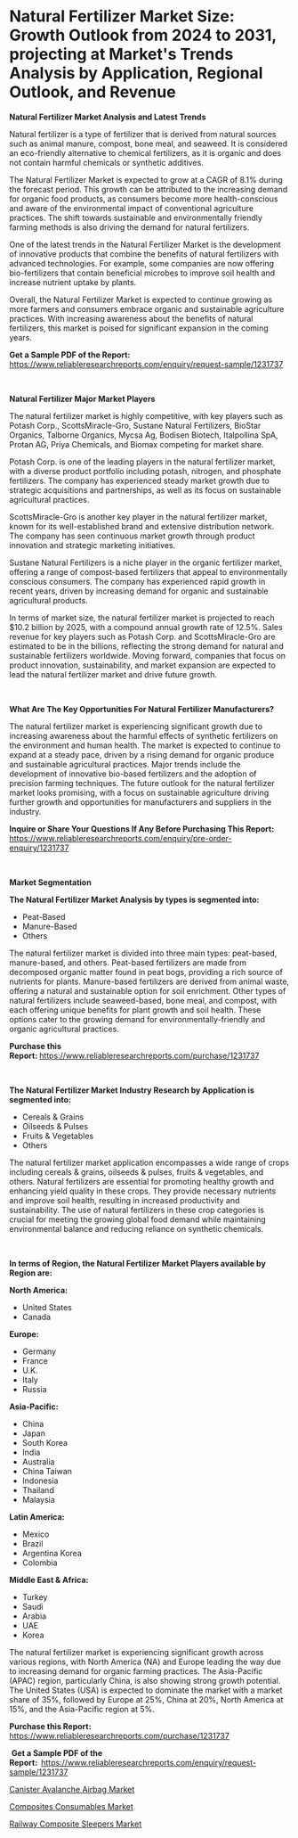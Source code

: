 <p><h1>Natural Fertilizer Market Size: Growth Outlook from 2024 to 2031, projecting at Market's Trends Analysis by Application, Regional Outlook, and Revenue</h1></p><p><strong>Natural Fertilizer Market Analysis and Latest Trends</strong></p>
<p><p>Natural fertilizer is a type of fertilizer that is derived from natural sources such as animal manure, compost, bone meal, and seaweed. It is considered an eco-friendly alternative to chemical fertilizers, as it is organic and does not contain harmful chemicals or synthetic additives.</p><p>The Natural Fertilizer Market is expected to grow at a CAGR of 8.1% during the forecast period. This growth can be attributed to the increasing demand for organic food products, as consumers become more health-conscious and aware of the environmental impact of conventional agriculture practices. The shift towards sustainable and environmentally friendly farming methods is also driving the demand for natural fertilizers.</p><p>One of the latest trends in the Natural Fertilizer Market is the development of innovative products that combine the benefits of natural fertilizers with advanced technologies. For example, some companies are now offering bio-fertilizers that contain beneficial microbes to improve soil health and increase nutrient uptake by plants.</p><p>Overall, the Natural Fertilizer Market is expected to continue growing as more farmers and consumers embrace organic and sustainable agriculture practices. With increasing awareness about the benefits of natural fertilizers, this market is poised for significant expansion in the coming years.</p></p>
<p><strong>Get a Sample PDF of the Report:&nbsp;</strong> <a href="https://www.reliableresearchreports.com/enquiry/request-sample/1231737">https://www.reliableresearchreports.com/enquiry/request-sample/1231737</a></p>
<p>&nbsp;</p>
<p><strong>Natural Fertilizer Major Market Players</strong></p>
<p><p>The natural fertilizer market is highly competitive, with key players such as Potash Corp., ScottsMiracle-Gro, Sustane Natural Fertilizers, BioStar Organics, Talborne Organics, Mycsa Ag, Bodisen Biotech, Italpollina SpA, Protan AG, Priya Chemicals, and Biomax competing for market share. </p><p>Potash Corp. is one of the leading players in the natural fertilizer market, with a diverse product portfolio including potash, nitrogen, and phosphate fertilizers. The company has experienced steady market growth due to strategic acquisitions and partnerships, as well as its focus on sustainable agricultural practices.</p><p>ScottsMiracle-Gro is another key player in the natural fertilizer market, known for its well-established brand and extensive distribution network. The company has seen continuous market growth through product innovation and strategic marketing initiatives.</p><p>Sustane Natural Fertilizers is a niche player in the organic fertilizer market, offering a range of compost-based fertilizers that appeal to environmentally conscious consumers. The company has experienced rapid growth in recent years, driven by increasing demand for organic and sustainable agricultural products.</p><p>In terms of market size, the natural fertilizer market is projected to reach $10.2 billion by 2025, with a compound annual growth rate of 12.5%. Sales revenue for key players such as Potash Corp. and ScottsMiracle-Gro are estimated to be in the billions, reflecting the strong demand for natural and sustainable fertilizers worldwide. Moving forward, companies that focus on product innovation, sustainability, and market expansion are expected to lead the natural fertilizer market and drive future growth.</p></p>
<p>&nbsp;</p>
<p><strong>What Are The Key Opportunities For Natural Fertilizer Manufacturers?</strong></p>
<p><p>The natural fertilizer market is experiencing significant growth due to increasing awareness about the harmful effects of synthetic fertilizers on the environment and human health. The market is expected to continue to expand at a steady pace, driven by a rising demand for organic produce and sustainable agricultural practices. Major trends include the development of innovative bio-based fertilizers and the adoption of precision farming techniques. The future outlook for the natural fertilizer market looks promising, with a focus on sustainable agriculture driving further growth and opportunities for manufacturers and suppliers in the industry.</p></p>
<p><strong>Inquire or Share Your Questions If Any Before Purchasing This Report:</strong> <a href="https://www.reliableresearchreports.com/enquiry/pre-order-enquiry/1231737">https://www.reliableresearchreports.com/enquiry/pre-order-enquiry/1231737</a></p>
<p>&nbsp;</p>
<p><strong>Market Segmentation</strong></p>
<p><strong>The Natural Fertilizer Market Analysis by types is segmented into:</strong></p>
<p><ul><li>Peat-Based</li><li>Manure-Based</li><li>Others</li></ul></p>
<p><p>The natural fertilizer market is divided into three main types: peat-based, manure-based, and others. Peat-based fertilizers are made from decomposed organic matter found in peat bogs, providing a rich source of nutrients for plants. Manure-based fertilizers are derived from animal waste, offering a natural and sustainable option for soil enrichment. Other types of natural fertilizers include seaweed-based, bone meal, and compost, with each offering unique benefits for plant growth and soil health. These options cater to the growing demand for environmentally-friendly and organic agricultural practices.</p></p>
<p><strong>Purchase this Report:&nbsp;</strong><a href="https://www.reliableresearchreports.com/purchase/1231737">https://www.reliableresearchreports.com/purchase/1231737</a></p>
<p>&nbsp;</p>
<p><strong>The Natural Fertilizer Market Industry Research by Application is segmented into:</strong></p>
<p><ul><li>Cereals & Grains</li><li>Oilseeds & Pulses</li><li>Fruits & Vegetables</li><li>Others</li></ul></p>
<p><p>The natural fertilizer market application encompasses a wide range of crops including cereals & grains, oilseeds & pulses, fruits & vegetables, and others. Natural fertilizers are essential for promoting healthy growth and enhancing yield quality in these crops. They provide necessary nutrients and improve soil health, resulting in increased productivity and sustainability. The use of natural fertilizers in these crop categories is crucial for meeting the growing global food demand while maintaining environmental balance and reducing reliance on synthetic chemicals.</p></p>
<p>&nbsp;</p>
<p><strong>In terms of Region, the Natural Fertilizer Market Players available by Region are:</strong></p>
<p>
    <p> <strong> North America: </strong>
        <ul>
            <li>United States</li>
            <li>Canada</li>
        </ul>
        </p> 
    <p> <strong> Europe: </strong>
        <ul>
            <li>Germany</li>
            <li>France</li>
            <li>U.K.</li>
            <li>Italy</li>
            <li>Russia</li>
        </ul>
        </p> 
    <p> <strong> Asia-Pacific: </strong>
        <ul>
            <li>China</li>
            <li>Japan</li>
            <li>South Korea</li>
            <li>India</li>
            <li>Australia</li>
            <li>China Taiwan</li>
            <li>Indonesia</li>
            <li>Thailand</li>
            <li>Malaysia</li>
        </ul>
        </p> 
    <p> <strong> Latin America: </strong>
        <ul>
            <li>Mexico</li>
            <li>Brazil</li>
            <li>Argentina Korea</li>
            <li>Colombia</li>
        </ul>
        </p> 
    <p> <strong> Middle East & Africa: </strong>
        <ul>
            <li>Turkey</li>
            <li>Saudi</li>
            <li>Arabia</li>
            <li>UAE</li>
            <li>Korea</li>
        </ul>
    </p>
    </p>
<p><p>The natural fertilizer market is experiencing significant growth across various regions, with North America (NA) and Europe leading the way due to increasing demand for organic farming practices. The Asia-Pacific (APAC) region, particularly China, is also showing strong growth potential. The United States (USA) is expected to dominate the market with a market share of 35%, followed by Europe at 25%, China at 20%, North America at 15%, and the Asia-Pacific region at 5%.</p></p>
<p><strong>Purchase this Report: </strong><a href="https://www.reliableresearchreports.com/purchase/1231737">https://www.reliableresearchreports.com/purchase/1231737</a></p>
<p>&nbsp;<strong>Get a Sample PDF of the Report:&nbsp;&nbsp;</strong><a href="https://www.reliableresearchreports.com/enquiry/request-sample/1231737">https://www.reliableresearchreports.com/enquiry/request-sample/1231737</a></p>
<p><strong></strong></p>
<p><p><a href="https://view.publitas.com/reportprime-1/canister-avalanche-airbag-market-furnish-information-about-market-size-market-share-market-dynamics-and-projections-spanning-from-2024-to-2031/">Canister Avalanche Airbag Market</a></p><p><a href="https://view.publitas.com/reportprime-1/composites-consumables-market-dynamics-2024-2031-also-about-its-market-trends-projections-and-opportunities/">Composites Consumables Market</a></p><p><a href="https://view.publitas.com/reportprime-1/railway-composite-sleepers-market-analysis-and-market-size-global-industry-overview-market-segmentation-and-forecast-2024-to-2031/">Railway Composite Sleepers Market</a></p></p>